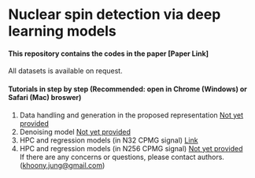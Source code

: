 # Nuclear spin detection via deep learning models
#### This repository contains the codes in the paper [Paper Link]

All datasets is available on request.

#### Tutorials in step by step (Recommended: open in Chrome (Windows) or Safari (Mac) broswer)</br>

1. Data handling and generation in the proposed representation [Not yet provided]()</br>
2. Denoising model [Not yet provided]()</br>
3. HPC and regression models (in N32 CPMG signal) [Link](https://colab.research.google.com/drive/15GKtvSyxBE7sBwpjYbXpOwSPL_2vhypF)</br>
4. HPC and regression models (in N256 CPMG signal) [Not yet provided]()</br>
If there are any concerns or questions, please contact authors. (khoony.jung@gmail.com)
